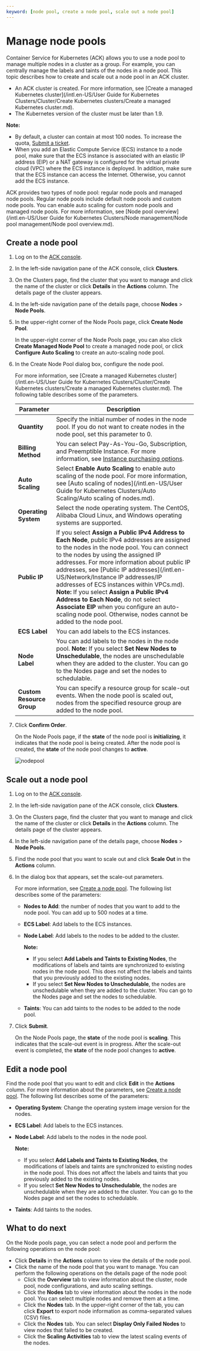 ```yaml
---
keyword: [node pool, create a node pool, scale out a node pool]
---
```


# Manage node pools

Container Service for Kubernetes \(ACK\) allows you to use a node pool to manage multiple nodes in a cluster as a group. For example, you can centrally manage the labels and taints of the nodes in a node pool. This topic describes how to create and scale out a node pool in an ACK cluster.

-   An ACK cluster is created. For more information, see [Create a managed Kubernetes cluster](/intl.en-US/User Guide for Kubernetes Clusters/Cluster/Create Kubernetes clusters/Create a managed Kubernetes cluster.md).
-   The Kubernetes version of the cluster must be later than 1.9.

**Note:**

-   By default, a cluster can contain at most 100 nodes. To increase the quota, [Submit a ticket](https://workorder-intl.console.aliyun.com/console.htm).
-   When you add an Elastic Compute Service \(ECS\) instance to a node pool, make sure that the ECS instance is associated with an elastic IP address \(EIP\) or a NAT gateway is configured for the virtual private cloud \(VPC\) where the ECS instance is deployed. In addition, make sure that the ECS instance can access the Internet. Otherwise, you cannot add the ECS instance.

ACK provides two types of node pool: regular node pools and managed node pools. Regular node pools include default node pools and custom node pools. You can enable auto scaling for custom node pools and managed node pools. For more information, see [Node pool overview](/intl.en-US/User Guide for Kubernetes Clusters/Node management/Node pool management/Node pool overview.md).

## Create a node pool

1.  Log on to the [ACK console](https://cs.console.aliyun.com).

2.  In the left-side navigation pane of the ACK console, click **Clusters**.

3.  On the Clusters page, find the cluster that you want to manage and click the name of the cluster or click **Details** in the **Actions** column. The details page of the cluster appears.

4.  In the left-side navigation pane of the details page, choose **Nodes** \> **Node Pools**.

5.  In the upper-right corner of the Node Pools page, click **Create Node Pool**.

    In the upper-right corner of the Node Pools page, you can also click **Create Managed Node Pool** to create a managed node pool, or click **Configure Auto Scaling** to create an auto-scaling node pool.

6.  In the Create Node Pool dialog box, configure the node pool.

    For more information, see [Create a managed Kubernetes cluster](/intl.en-US/User Guide for Kubernetes Clusters/Cluster/Create Kubernetes clusters/Create a managed Kubernetes cluster.md). The following table describes some of the parameters.

    |Parameter|Description|
    |---------|-----------|
    |**Quantity**|Specify the initial number of nodes in the node pool. If you do not want to create nodes in the node pool, set this parameter to 0.|
    |**Billing Method**|You can select Pay-As-You-Go, Subscription, and Preemptible Instance. For more information, see [Instance purchasing options](/intl.en-US/Instance/Overview.md).|
    |**Auto Scaling**|Select **Enable Auto Scaling** to enable auto scaling of the node pool. For more information, see [Auto scaling of nodes](/intl.en-US/User Guide for Kubernetes Clusters/Auto Scaling/Auto scaling of nodes.md).|
    |**Operating System**|Select the node operating system. The CentOS, Alibaba Cloud Linux, and Windows operating systems are supported.|
    |**Public IP**|If you select **Assign a Public IPv4 Address to Each Node**, public IPv4 addresses are assigned to the nodes in the node pool. You can connect to the nodes by using the assigned IP addresses. For more information about public IP addresses, see [Public IP addresses](/intl.en-US/Network/Instance IP addresses/IP addresses of ECS instances within VPCs.md). **Note:** If you select **Assign a Public IPv4 Address to Each Node**, do not select **Associate EIP** when you configure an auto-scaling node pool. Otherwise, nodes cannot be added to the node pool. |
    |**ECS Label**|You can add labels to the ECS instances.|
    |**Node Label**|You can add labels to the nodes in the node pool. **Note:** If you select **Set New Nodes to Unschedulable**, the nodes are unschedulable when they are added to the cluster. You can go to the Nodes page and set the nodes to schedulable. |
    |**Custom Resource Group**|You can specify a resource group for scale-out events. When the node pool is scaled out, nodes from the specified resource group are added to the node pool.|

7.  Click **Confirm Order**.

    On the Node Pools page, if the **state** of the node pool is **initializing**, it indicates that the node pool is being created. After the node pool is created, the **state** of the node pool changes to **active**.

    ![nodepool](https://help-static-aliyun-doc.aliyuncs.com/assets/img/en-US/5365359951/p95881.png)


## Scale out a node pool

1.  Log on to the [ACK console](https://cs.console.aliyun.com).

2.  In the left-side navigation pane of the ACK console, click **Clusters**.

3.  On the Clusters page, find the cluster that you want to manage and click the name of the cluster or click **Details** in the **Actions** column. The details page of the cluster appears.

4.  In the left-side navigation pane of the details page, choose **Nodes** \> **Node Pools**.

5.  Find the node pool that you want to scale out and click **Scale Out** in the **Actions** column.

6.  In the dialog box that appears, set the scale-out parameters.

    For more information, see [Create a node pool](#section_eq0_lmv_4a7). The following list describes some of the parameters:

    -   **Nodes to Add**: the number of nodes that you want to add to the node pool. You can add up to 500 nodes at a time.
    -   **ECS Label**: Add labels to the ECS instances.
    -   **Node Label**: Add labels to the nodes to be added to the cluster.

        **Note:**

        -   If you select **Add Labels and Taints to Existing Nodes**, the modifications of labels and taints are synchronized to existing nodes in the node pool. This does not affect the labels and taints that you previously added to the existing nodes.
        -   If you select **Set New Nodes to Unschedulable**, the nodes are unschedulable when they are added to the cluster. You can go to the Nodes page and set the nodes to schedulable.

    -   **Taints**: You can add taints to the nodes to be added to the node pool.
7.  Click **Submit**.

    On the Node Pools page, the **state** of the node pool is **scaling**. This indicates that the scale-out event is in progress. After the scale-out event is completed, the **state** of the node pool changes to **active**.


## Edit a node pool

Find the node pool that you want to edit and click **Edit** in the **Actions** column. For more information about the parameters, see [Create a node pool](#section_eq0_lmv_4a7). The following list describes some of the parameters:

-   **Operating System**: Change the operating system image version for the nodes.
-   **ECS Label**: Add labels to the ECS instances.
-   **Node Label**: Add labels to the nodes in the node pool.

    **Note:**

    -   If you select **Add Labels and Taints to Existing Nodes**, the modifications of labels and taints are synchronized to existing nodes in the node pool. This does not affect the labels and taints that you previously added to the existing nodes.
    -   If you select **Set New Nodes to Unschedulable**, the nodes are unschedulable when they are added to the cluster. You can go to the Nodes page and set the nodes to schedulable.

-   **Taints**: Add taints to the nodes.

## What to do next

On the Node pools page, you can select a node pool and perform the following operations on the node pool:

-   Click **Details** in the **Actions** column to view the details of the node pool.
-   Click the name of the node pool that you want to manage. You can perform the following operations on the details page of the node pool:
    -   Click the **Overview** tab to view information about the cluster, node pool, node configurations, and auto scaling settings.
    -   Click the **Nodes** tab to view information about the nodes in the node pool. You can select multiple nodes and remove them at a time.
    -   Click the **Nodes** tab. In the upper-right corner of the tab, you can click **Export** to export node information as comma-separated values \(CSV\) files.
    -   Click the **Nodes** tab. You can select **Display Only Failed Nodes** to view nodes that failed to be created.
    -   Click the **Scaling Activities** tab to view the latest scaling events of the nodes.

